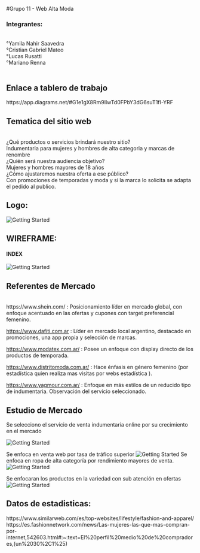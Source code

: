 #Grupo 11 - Web Alta Moda

<h3>Integrantes:</h3><br>
°Yamila Nahir Saavedra<br>
°Cristian Gabriel Mateo<br>
°Lucas Rusatti<br>
°Mariano Renna<br><br>

<h2>Enlace a tablero de trabajo</h2>
https://app.diagrams.net/#G1e1gX8Rm9IlwTd0FPbY3dG6suT1fI-YRF


<h2>Tematica del sitio web</h2> <br>
¿Qué productos o servicios brindará nuestro sitio?<br>
Indumentaria para mujeres y hombres de alta categoria y marcas de renombre <br>
¿Quién será nuestra audiencia objetivo?<br>
Mujeres y hombres mayores de 18 años<br>
¿Cómo ajustaremos nuestra oferta a ese público?<br>
Con promociones de temporadas y moda y si la marca lo solicita se adapta el pedido al publico.<br>

<h2>Logo:</h2>

![Getting Started](./Imagenes/altamodalogo.png)

<h2>WIREFRAME:</h2>
<h4>INDEX</h4>

![Getting Started](./Imagenes/INDEX.jpg)


<h2>Referentes de Mercado</h2><br>
https://www.shein.com/ : Posicionamiento líder en mercado global, con enfoque acentuado en las ofertas y cupones con target preferencial femenino.<br>

https://www.dafiti.com.ar :  Líder en mercado local argentino, destacado en promociones, una app propia y selección de marcas.<br>

https://www.modatex.com.ar/ : Posee un enfoque con display directo de los productos de temporada.<br>

https://www.distritomoda.com.ar/  : Hace énfasis en género femenino (por estadística quien realiza mas visitas por webs estadística ).<br>

https://www.yagmour.com.ar/ : Enfoque en más estilos de un reducido tipo de indumentaria.
Observación del servicio seleccionado.<br>

<h2>Estudio de Mercado</h2>
Se selecciono el servicio de venta indumentaria online por su crecimiento en el mercado

![Getting Started](./Imagenes/estadistica1.jpg)

Se enfoca en venta web por tasa de tráfico superior
![Getting Started](./Imagenes/estadistica2.jpg)
Se enfoca en ropa de alta categoría por rendimiento mayores de venta.
![Getting Started](./Imagenes/estadistica3.jpg)

Se enfocaran los productos en la variedad con sub atención en ofertas
![Getting Started](./Imagenes/estadistica4.jpg)

<h2>Datos de estadisticas:</h2>
https://www.similarweb.com/es/top-websites/lifestyle/fashion-and-apparel/
https://es.fashionnetwork.com/news/Las-mujeres-las-que-mas-compran-por-internet,542603.html#:~:text=El%20perfil%20medio%20de%20compradores,(un%2030%2C1%25) 


